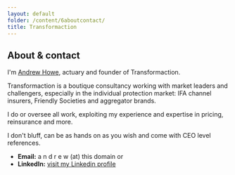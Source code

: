 ```yaml
---
layout: default
folder: /content/6aboutcontact/
title: Transformaction
---
```


## About &amp; contact

I'm [Andrew Howe](https://www.linkedin.com/in/maverickactuary/), actuary and founder of Transformaction.

Transformaction is a boutique consultancy working with market leaders and challengers, especially in the individual protection market: IFA channel insurers, Friendly Societies and aggregator brands.

<!-- https://www.vault.com/blogs/consult-this-consulting-careers-news-and-views/is-boutique-consulting-right-for-you> -->

I do or oversee all work, exploiting my experience and expertise in pricing, reinsurance and more.

I don't bluff, can be as hands on as you wish and come with CEO level references.

+ **Email:** a n d r e w (at) this domain or
+ **LinkedIn:** [visit my Linkedin profile](https://www.linkedin.com/in/maverickactuary/)
